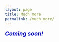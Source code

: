 ```yaml
---
layout: page
title: Much more
permalink: /much_more/
---
```


<p><font color="blue" size="4"><i><b>Coming soon!</b></i></font></p>